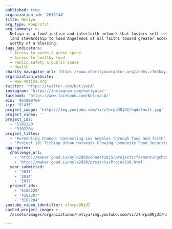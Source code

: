 ```yaml
---
published: true
organization_id: '2015144'
title: Netiya
org_type: Nonprofit
org_summary: >-
  Netiya is a food justice and interfaith network that fosters self-reliance and
  land stewardship to lead Angelenos of all faiths toward greater access to food
  worthy of a blessing.
tags_indicators:
  - Access to parks & green space
  - Access to healthy food
  - Public safety & public space
  - Health
charity_navigator_url: 'https://www.charitynavigator.org/index.cfm?bay=search.profile&ein=951890769'
organization_website:
  - www.netiya.org
twitter: 'https://twitter.com/NetiyaLA'
instagram: 'https://instagram.com/netiyala/'
facebook: 'https://www.facebook.com/NetiyaLA/'
ein: '951890769'
zip: '91436'
project_image: 'https://img.youtube.com/vi/z7nrpaONjUI/hqdefault.jpg'
project_video: ''
project_ids:
  - '5102220'
  - '3102204'
project_titles:
  - 'Fermenting Change: Connecting Los Angeles through food and faith'
  - 'Project 10: Tithing Urban Harvests Growing Community Food Security'
aggregated:
  challenge_url:
    - 'http://maker.good.is/myla2050connect2015/projects/fermentingchange.html'
    - 'http://maker.good.is/myla2050/projects/Project10.html'
  year_submitted:
    - '2015'
    - '2014'
    - '2013'
  project_ids:
    - '5102220'
    - '4102207'
    - '3102204'
youtube_video_identifier: z7nrpaONjUI
cached_project_image: >-
  /assets/images/organizations/netiya/img.youtube.com/vi/z7nrpaONjUI/hqdefault.jpg

---
```

